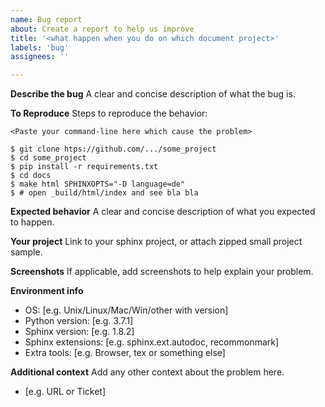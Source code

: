 ```yaml
---
name: Bug report
about: Create a report to help us improve
title: '<what happen when you do on which document project>'
labels: 'bug'
assignees: ''

---
```


**Describe the bug**
A clear and concise description of what the bug is.

**To Reproduce**
Steps to reproduce the behavior:
```
<Paste your command-line here which cause the problem>

$ git clone htps://github.com/.../some_project
$ cd some_project
$ pip install -r requirements.txt
$ cd docs
$ make html SPHINXOPTS="-D language=de"
$ # open _build/html/index and see bla bla
```

**Expected behavior**
A clear and concise description of what you expected to happen.

**Your project**
Link to your sphinx project, or attach zipped small project sample.

**Screenshots**
If applicable, add screenshots to help explain your problem.

**Environment info**
- OS: [e.g. Unix/Linux/Mac/Win/other with version]
- Python version: [e.g. 3.7.1]
- Sphinx version: [e.g. 1.8.2]
- Sphinx extensions:  [e.g. sphinx.ext.autodoc, recommonmark]
- Extra tools: [e.g. Browser, tex or something else]

**Additional context**
Add any other context about the problem here.

- [e.g. URL or Ticket]


